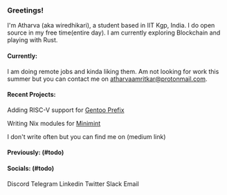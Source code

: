 ### Greetings!
I'm Atharva (aka wiredhikari), a student based in IIT Kgp, India. I do open source in my free time(entire day). I am currently exploring Blockchain and playing with Rust.

#### Currently:
I am doing remote jobs and kinda liking them. Am not looking for work this summer but you can contact me on atharvaamritkar@protonmail.com.

#### Recent Projects:

Adding RISC-V support for [Gentoo Prefix](github.com/gentoo/prefix)

Writing Nix modules for [Minimint](github.com/fedimint/minimint)


I don't write often but you can find me on (medium link)

#### Previously: (#todo)


#### Socials: (#todo)

Discord Telegram Linkedin Twitter Slack Email 

<!-- ![Metrics](https://metrics.lecoq.io/wiredhikari?template=classic&isocalendar=1&habits=1&music=1&stars=1&isocalendar.duration=half-year&stars.limit=4&habits.from=202&habits.days=14&habits.facts=true&habits.charts=false&habits.charts.type=chartist&habits.trim=false&music.limit=4&music.played.at=false&music.time.range=short&music.top.type=tracks&music.user=.user.login&config.timezone=Asia%2FKolkata) -->

